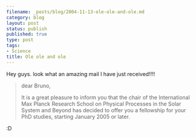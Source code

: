 ```yaml
--- 
filename: _posts/blog/2004-11-13-ole-ole-and-ole.md
category: blog
layout: post
status: publish
published: true
type: post
tags: 
- Science
title: Ole ole and ole
---
```


Hey guys. look what an amazing mail  I have just received!!!!

> dear Bruno,
>
>It is a great pleasure to inform you that the chair of the 
>International Max Planck Research School on Physical Processes
>in the Solar System and Beyond has decided to offer you a
>fellowship for your PhD studies, starting January 2005 or 
>later.

:D
